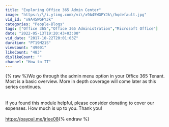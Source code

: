 ```yaml
---
title: "Exploring Office 365 Admin Center"
image: "https:\/\/i.ytimg.com\/vi\/x9A45WGFYJk\/hqdefault.jpg"
vid_id: "x9A45WGFYJk"
categories: "People-Blogs"
tags: ["Office 365","Office 365 Administration","Microsoft Office"]
date: "2022-05-13T19:20:43+03:00"
vid_date: "2017-10-22T20:01:03Z"
duration: "PT19M21S"
viewcount: "49001"
likeCount: "483"
dislikeCount: ""
channel: "How to IT"
---
```

{% raw %}We go through the admin menu option in your Office 365 Tenant. Most is a basic overview. More in depth coverage will come later as this series continues.<br /><br /><br />If you found this module helpful, please consider donating to cover our expenses. How much is up to you. Thank you!<br /><br /><a rel="nofollow" target="blank" href="https://paypal.me/jrlee08">https://paypal.me/jrlee08</a>{% endraw %}
